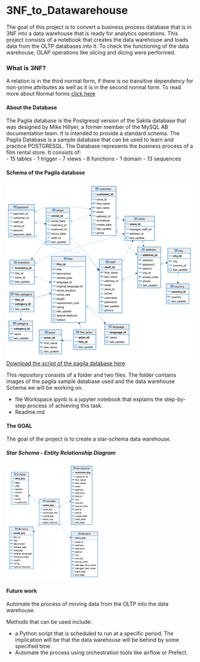 # 3NF_to_Datawarehouse
The goal of this project is to convert a business process database that is in 3NF into a data warehouse that is ready for  analytics operations.
This project consists of a notebook that creates the data warehouse and loads data from the OLTP databases into it.
To check the functioning of the data warehouse, OLAP operations like slicing and dicing were performed.
### What is 3NF? 
A relation is in the third normal form, if there is no transitive dependency for non-prime attributes as well as it is in the second normal form. To read more about Normal forms <a href="https://www.geeksforgeeks.org/normal-forms-in-dbms/">click here</a>
<h4> About the Database</h4>
The Pagila database is the Postgresql version of the Sakila database that was designed by Mike Hillyer, a former member of the MySQL AB documentation team. It is intended to provide a standard schema. The Pagila Database is a sample database that can be used to learn and practice POSTGRESQL. The Database represents the business process of a film rental store. It consists of:<br/>
- 15 tables
- 1 trigger
- 7 views
- 8 functions
- 1 domain
- 13 sequences 
<h4> Schema of the Pagila database</h4>
<img src ="images/pagila-3nf.png"><br/>
<a href="https://github.com/devrimgunduz/pagila.git"> Download the script of the pagila database here</a>

This repository consists of a folder and two files.
The folder contains images of the pagila sample database used and the data warehouse Schema we will be working on.
- file Workspace.ipynb is a jupyter notebook that explains the step-by-step process of achieving this task.
- Readme.md

#### The GOAL
The goal of the project is to create a star-schema data warehouse. 

##### Star Schema - Entity Relationship Diagram
<img src="images/pagila-star.png" width="50%"/>

#### Future work
Automate the process of moving data from the OLTP into the data warehouse.

Methods that can be used include:
  - a Python script that is scheduled to run at a specific period. The implication will be that the data warehouse will be behind by some specified time.
  - Automate the process using orchestration tools like airflow or Prefect.
